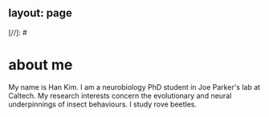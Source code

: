 layout: page
---
[//]: # <br>

# about me
My name is Han Kim. I am a neurobiology PhD student in Joe Parker's lab at Caltech. My research interests concern the evolutionary and neural underpinnings of insect behaviours. I study rove beetles. 